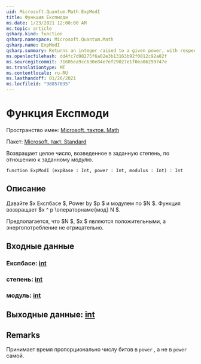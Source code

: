 ```yaml
---
uid: Microsoft.Quantum.Math.ExpModI
title: Функция Експмоди
ms.date: 1/23/2021 12:00:00 AM
ms.topic: article
qsharp.kind: function
qsharp.namespace: Microsoft.Quantum.Math
qsharp.name: ExpModI
qsharp.summary: Returns an integer raised to a given power, with respect to a given modulus.
ms.openlocfilehash: dd4fc7d98275f6a02e3b13163b92f0812c92a82f
ms.sourcegitcommit: 71605ea9cc630e84e7ef29027e1f0ea06299747e
ms.translationtype: MT
ms.contentlocale: ru-RU
ms.lasthandoff: 01/26/2021
ms.locfileid: "98857035"
---
```

# <a name="expmodi-function"></a>Функция Експмоди

Пространство имен: [Microsoft. тактов. Math](xref:Microsoft.Quantum.Math)

Пакет: [Microsoft. такт. Standard](https://nuget.org/packages/Microsoft.Quantum.Standard)


Возвращает целое число, возведенное в заданную степень, по отношению к заданному модулю.

```qsharp
function ExpModI (expBase : Int, power : Int, modulus : Int) : Int
```


## <a name="description"></a>Описание

Давайте $x Експбасе $, Power by $p $ и модулем по $N $.
Функция возвращает $x ^ p \операторнаме{мод} N $.

Предполагается, что $N $, $x $ являются положительными, а энергопотребление не отрицательно.

## <a name="input"></a>Входные данные

### <a name="expbase--int"></a>Експбасе: [int](xref:microsoft.quantum.lang-ref.int)




### <a name="power--int"></a>степень: [int](xref:microsoft.quantum.lang-ref.int)




### <a name="modulus--int"></a>модуль: [int](xref:microsoft.quantum.lang-ref.int)





## <a name="output--int"></a>Выходные данные: [int](xref:microsoft.quantum.lang-ref.int)



## <a name="remarks"></a>Remarks

Принимает время пропорционально числу битов в `power` , а не в `power` самой.